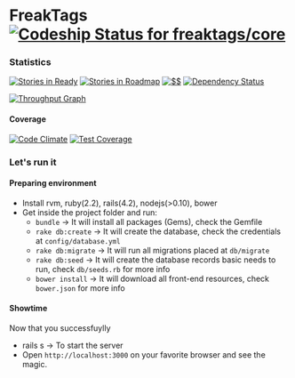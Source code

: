 FreakTags [![Codeship Status for freaktags/core](https://img.shields.io/codeship/55647cb0-2fe7-0132-1216-3ad622bf587e/master.svg?style=flat)](https://codeship.io/projects/39670)
====

### Statistics
[![Stories in Ready](https://badge.waffle.io/freaktags/core.png?label=ready&title=Ready)](https://waffle.io/freaktags/core)
[![Stories in Roadmap](https://badge.waffle.io/freaktags/core.png?label=roadmap&title=Roadmap)](https://waffle.io/freaktags/core)
[![$$](http://img.shields.io/gratipay/marceloboeira.svg?style=flat)](https://gratipay.com/marceloboeira/)
[![Dependency Status](https://gemnasium.com/freaktags/core.svg)](https://gemnasium.com/freaktags/core)

[![Throughput Graph](https://graphs.waffle.io/freaktags/core/throughput.svg)](https://waffle.io/freaktags/core/metrics)

#### Coverage

[![Code Climate](https://codeclimate.com/github/freaktags/core/badges/gpa.svg)](https://codeclimate.com/github/freaktags/core)
[![Test Coverage](https://codeclimate.com/github/freaktags/core/badges/coverage.svg)](https://codeclimate.com/github/freaktags/core)



### Let's run it

#### Preparing environment

* Install rvm, ruby(2.2), rails(4.2), nodejs(>0.10), bower
* Get inside the project folder and run:
  * `bundle` -> It will install all packages (Gems), check the Gemfile
  * `rake db:create` -> It will create the database, check the credentials at `config/database.yml`
  * `rake db:migrate` -> It will run all migrations placed at `db/migrate`
  * `rake db:seed` -> It will create the database records basic needs to run, check `db/seeds.rb` for more info
  * `bower install` -> It will download all front-end resources, check `bower.json` for more info

#### Showtime
Now that you successfuylly

  * rails s -> To start the server
  * Open `http://localhost:3000` on your favorite browser and see the magic.


